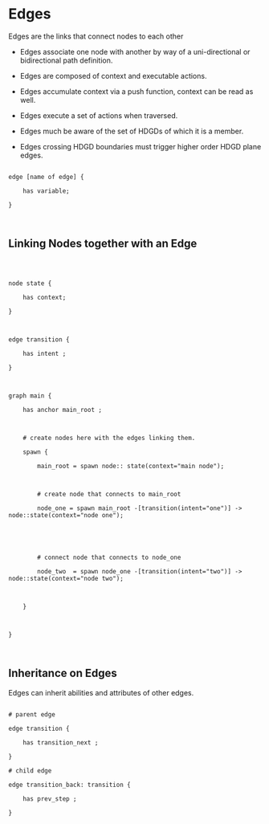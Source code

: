 # Edges



Edges are the links that connect nodes to each other



* Edges associate one node with another by way of a uni-directional or bidirectional path definition.

* Edges are composed of context and executable actions.

* Edges accumulate context via a push function, context can be read as well.

* Edges execute a set of actions when traversed.

* Edges much be aware of the set of HDGDs of which it is a member.

* Edges crossing HDGD boundaries must trigger higher order HDGD plane edges.





```jac 

edge [name of edge] {

    has variable;

}



```



## Linking Nodes together with an Edge



```jac 



node state {

    has context;

}



edge transition {

    has intent ;

}



graph main {

    has anchor main_root ; 



    # create nodes here with the edges linking them.

    spawn {

        main_root = spawn node:: state(context="main node");



        # create node that connects to main_root

        node_one = spawn main_root -[transition(intent="one")] -> node::state(context="node one");



        

        # connect node that connects to node_one

        node_two  = spawn node_one -[transition(intent="two")] -> node::state(context="node two");



    }



}



```



## Inheritance on Edges



Edges can inherit abilities and attributes of other edges.





```jac

# parent edge 

edge transition {

    has transition_next ;

}

# child edge

edge transition_back: transition {

    has prev_step ;

}

```

